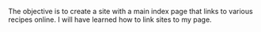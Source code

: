 The objective is to create a site with a main index page that links to various recipes online. 
I will have learned how to link sites to my page.